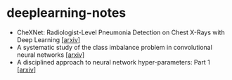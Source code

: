 # deeplearning-notes

- CheXNet: Radiologist-Level Pneumonia Detection on Chest X-Rays with Deep Learning
[[arxiv]](https://arxiv.org/pdf/1711.05225v3.pdf) 
- A systematic study of the class imbalance problem in convolutional neural networks [[arxiv]](https://arxiv.org/pdf/1710.05381.pdf)
- A disciplined approach to neural network hyper-parameters: Part 1 [[arxiv]](https://arxiv.org/pdf/1803.09820.pdf)
